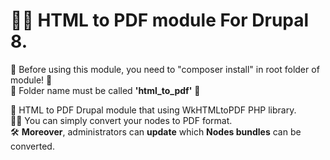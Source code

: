 # 👨‍💻 HTML to PDF module For Drupal 8.
🧱 Before using this module, you need to "composer install" in root folder of module! 🧱<br>
🛑 Folder name must be called <strong>'html_to_pdf'</strong> 🛑<br>

🍰 HTML to PDF Drupal module that using WkHTMLtoPDF PHP library.<br>
💁‍♀️ You can simply convert your nodes to PDF format.<br>
🛠 <strong>Moreover</strong>, administrators can <strong>update</strong> which <strong>Nodes bundles</strong> can be converted.<br>


